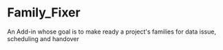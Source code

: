 # Family_Fixer
An Add-in whose goal is to make ready a project's families for data issue, scheduling and handover

